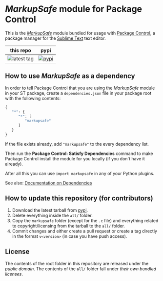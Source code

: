 # *MarkupSafe* module for Package Control

This is the *[MarkupSafe][]* module
bundled for usage with [Package Control][],
a package manager
for the [Sublime Text][] text editor.


this repo | pypi
---- | ----
![latest tag](https://img.shields.io/github/tag/packagecontrol/MarkupSafe.svg) | [![pypi](https://img.shields.io/pypi/v/MarkupSafe.svg)][pypi]


## How to use *MarkupSafe* as a dependency

In order to tell Package Control
that you are using the *MarkupSafe* module
in your ST package,
create a `dependencies.json` file
in your package root
with the following contents:

```js
{
   "*": {
      "*": [
         "markupsafe"
      ]
   }
}
```

If the file exists already,
add `"markupsafe"` to the every dependency list.

Then run the **Package Control: Satisfy Dependencies** command
to make Package Control
install the module for you locally
(if you don't have it already).

After all this
you can use `import markupsafe`
in any of your Python plugins.

See also:
[Documentation on Dependencies](https://packagecontrol.io/docs/dependencies)


## How to update this repository (for contributors)

1. Download the latest tarball
   from [pypi][].
2. Delete everything inside the `all/` folder.
3. Copy the `markupsafe` folder (except for the `.c` file)
   and everything related to copyright/licensing
   from the tarball
   to the `all/` folder.
4. Commit changes
   and either create a pull request
   or create a tag directly
   in the format `v<version>`
   (in case you have push access).


## License

The contents of the root folder
in this repository
are released
under the *public domain*.
The contents of the `all/` folder
fall under *their own bundled licenses*.


[MarkupSafe]: https://palletsprojects.com/p/MarkupSafe/
[Package Control]: https://packagecontrol.io/
[Sublime Text]: https://sublimetext.com/
[pypi]: https://pypi.python.org/pypi/MarkupSafe
